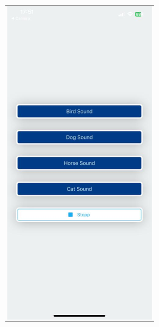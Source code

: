 
<table>
  <tr>
    <td valign="top"><img src="https://github.com/fatihcaliss/SoundProject/blob/master/assets/WhatsApp%20Image%202023-12-26%20at%2018.01.50.jpeg?raw=true"/></td>
  </tr>
</table>
